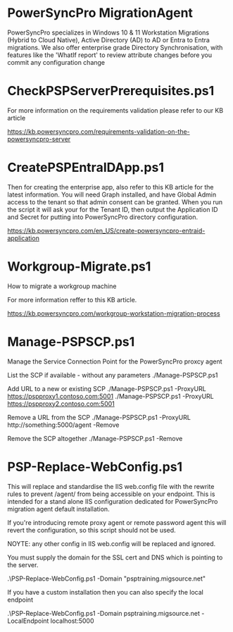 # PowerSyncPro MigrationAgent

PowerSyncPro specializes in Windows 10 & 11 Workstation Migrations (Hybrid to Cloud Native), Active Directory (AD) to AD or Entra to Entra migrations.
We also offer enterprise grade Directory Synchronisation, with features like the 'WhatIf report' to review attribute changes before you commit any configuration change

# CheckPSPServerPrerequisites.ps1

For more information on the requirements validation please refer to our KB article

https://kb.powersyncpro.com/requirements-validation-on-the-powersyncpro-server

# CreatePSPEntraIDApp.ps1

Then for creating the enterprise app, also refer to this KB article for the latest information.
You will need Graph installed, and have Global Admin access to the tenant so that admin consent can be granted.
When you run the script it will ask your for the Tenant ID, then output the Application ID and Secret for putting into PowerSyncPro directory configuration.

https://kb.powersyncpro.com/en_US/create-powersyncpro-entraid-application

# Workgroup-Migrate.ps1

How to migrate a workgroup machine

For more information reffer to this KB article.

https://kb.powersyncpro.com/workgroup-workstation-migration-process

# Manage-PSPSCP.ps1

Manage the Service Connection Point for the PowerSyncPro proxcy agent

List the SCP if available - without any parameters
./Manage-PSPSCP.ps1

Add URL to a new or existing SCP
./Manage-PSPSCP.ps1 -ProxyURL https://pspproxy1.contoso.com:5001
./Manage-PSPSCP.ps1 -ProxyURL https://pspproxy2.contoso.com:5001

Remove a URL from the SCP
./Manage-PSPSCP.ps1 -ProxyURL http://something:5000/agent -Remove

Remove the SCP altogether
./Manage-PSPSCP.ps1 -Remove

# PSP-Replace-WebConfig.ps1

This will replace and standardise the IIS web.config file with the rewrite rules to prevent /agent/ from being accessible on your endpoint.
This is intended for a stand alone IIS configuration dedicated for PowerSyncPro migration agent default installation.

If you're introducing remote proxy agent or remote password agent this will revert the configuration, so this script should not be used.

NOYTE: any other config in IIS web.config will be replaced and ignored.

You must supply the domain for the SSL cert and DNS which is pointing to the server.

.\PSP-Replace-WebConfig.ps1 -Domain "psptraining.migsource.net"

If you have a custom installation then you can also specify the local endpoint

.\PSP-Replace-WebConfig.ps1 -Domain psptraining.migsource.net -LocalEndpoint localhost:5000


